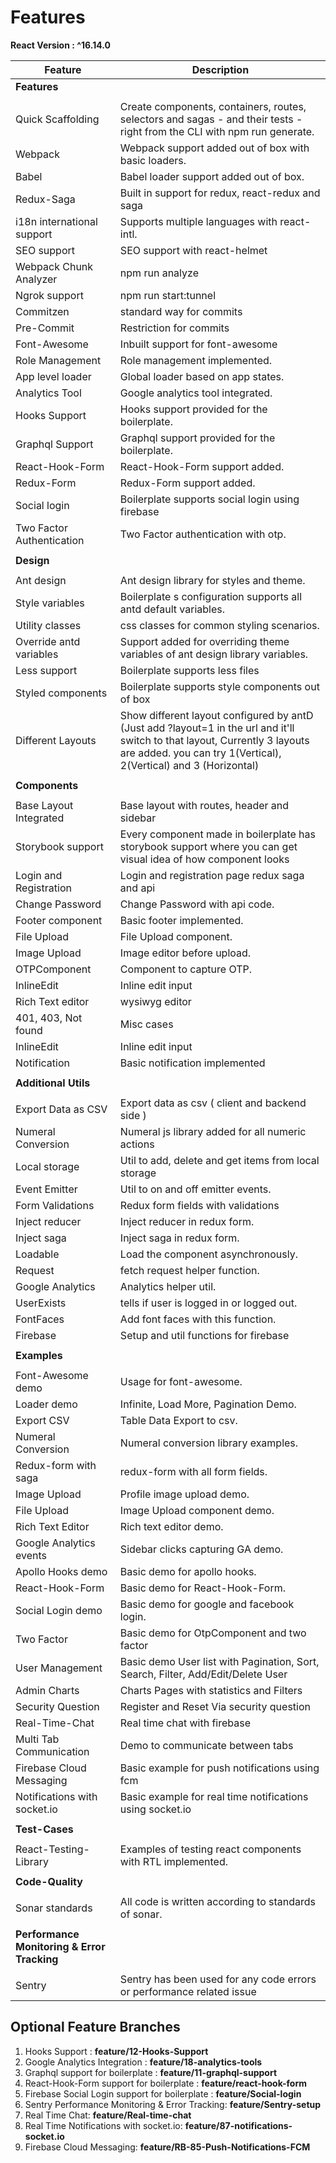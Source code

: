 # Features
**React Version : ^16.14.0**  
<div>


| Feature                 | Description                                     |
| ----------------------- | ----------------------------------------------- |
| **Features**            |                                                 |
|                         |                                                 |
| Quick Scaffolding       | Create components, containers, routes, selectors and sagas - and their tests - right from the CLI with npm run generate.                                                                   |
| Webpack                 | Webpack support added out of box with basic    loaders. |                                          
| Babel                   | Babel loader support added out of box.          |
| Redux-Saga              | Built in support for redux, react-redux and saga|
| i18n international support      | Supports multiple languages with react-intl.    |
| SEO support             | SEO support with react-helmet                   |
| Webpack Chunk Analyzer  | npm run analyze                                 |
| Ngrok support           | npm run start:tunnel                            |
| Commitzen               | standard way for commits                        |
| Pre-Commit              | Restriction for commits                         |
| Font-Awesome            | Inbuilt support for font-awesome                |
| Role Management         | Role management implemented.                    |
| App level loader        | Global loader based on app states.              |
| Analytics Tool          | Google analytics tool integrated.               |
| Hooks Support           | Hooks support provided for the boilerplate.     |
| Graphql Support         | Graphql support provided for the boilerplate.   |
| React-Hook-Form         | React-Hook-Form support added.                  |
| Redux-Form              | Redux-Form support added.                       |
| Social login            | Boilerplate supports social login using firebase|
| Two Factor Authentication          | Two Factor authentication with otp.             |
|                         |                                                 |
| **Design**              |                                                 |
|                         |                                                 |
| Ant design              | Ant design library for styles and theme.        | 
| Style variables         | Boilerplate s configuration supports all antd default variables.            |
| Utility classes         | css classes for common styling scenarios.       |
| Override antd variables | Support added for overriding theme variables  of ant design library variables.  |
| Less support            | Boilerplate supports less files                 |
| Styled components       | Boilerplate supports style components out of box|
| Different Layouts       | Show different layout configured by antD (Just add ?layout=1 in the url and it'll switch to that layout, Currently 3 layouts are added. you can try 1(Vertical), 2(Vertical) and 3 (Horizontal)|
|                         |                                                 |
| **Components**          |                                                 |
|                         |                                                 |
| Base Layout Integrated  | Base layout with routes, header and sidebar     |
| Storybook support       | Every component made in boilerplate has storybook     support where you can get visual idea of how component looks                |    
| Login and Registration  | Login and registration page redux saga and api  |
| Change Password         | Change Password with api code.                  |
| Footer component        | Basic footer implemented.                       |
| File Upload             | File Upload component.                          |
| Image Upload            | Image editor before upload.                     |
| OTPComponent            | Component to capture OTP.                       |
| InlineEdit              | Inline edit input                               |
| Rich Text editor        | wysiwyg editor                                  |
| 401, 403, Not found     | Misc cases                                      |
| InlineEdit              | Inline edit input                               |
| Notification            | Basic notification implemented                  |
|                         |                                                 |
| **Additional Utils**    |                                                 |
|                         |                                                 |
| Export Data as CSV      | Export data as csv ( client and backend side ) |         
| Numeral Conversion      | Numeral js library added for all numeric actions|   
| Local storage           | Util to add, delete and get items from local storage |      
| Event Emitter           | Util to on and off emitter events.              |
| Form Validations        | Redux form fields with validations              |
| Inject reducer          | Inject reducer in redux form.                   |
| Inject saga             | Inject saga in redux form.                      |
| Loadable                | Load the component asynchronously.              |
| Request                 | fetch request helper function.                  |
| Google Analytics        | Analytics helper util.                          |
| UserExists              | tells if user is logged in or logged out.       |
| FontFaces               | Add font faces with this function.              |
| Firebase                | Setup and util functions for firebase           |
|                         |                                                 |
| **Examples**            |                                                 |
|                         |                                                 |
| Font-Awesome demo       | Usage for font-awesome.                         |
| Loader demo             | Infinite, Load More, Pagination Demo.           |
| Export CSV              | Table Data Export to csv.                       |
| Numeral Conversion      | Numeral conversion library examples.            |
| Redux-form with saga    | redux-form with all form fields.                |
| Image Upload            | Profile image upload demo.                      |
| File Upload             | Image Upload component demo.                    |
| Rich Text Editor        | Rich text editor demo.                          |
| Google Analytics events | Sidebar clicks capturing GA demo.               |
| Apollo Hooks demo       | Basic demo for apollo hooks.                    |
| React-Hook-Form         | Basic demo  for React-Hook-Form.                |
| Social Login demo       | Basic demo  for google and facebook login.      |
| Two Factor              | Basic demo  for OtpComponent and two factor     |
| User Management         | Basic demo User list with Pagination, Sort, Search, Filter, Add/Edit/Delete User     |
| Admin Charts            | Charts Pages with statistics and Filters        |
| Security Question       | Register and Reset Via security question        |
| Real-Time-Chat          | Real time chat with firebase                    |
| Multi Tab Communication | Demo to communicate between tabs                |
| Firebase Cloud Messaging| Basic example for push notifications using fcm  |
| Notifications with socket.io | Basic example for real time notifications using socket.io  |
|                         |                                                 |
| **Test-Cases**          |                                                 |
|                         |                                                 |
| React-Testing-Library   | Examples of testing react components with RTL   implemented.|
|                         |                                                 |
| **Code-Quality**        |                                                 |
|                         |                                                 |
| Sonar standards         | All code is written according to standards of sonar.|
|                         |                                                 |
| **Performance Monitoring & Error Tracking**        |                                                 |
|                         |                                                 |
| Sentry         | Sentry has been used for any code errors or performance related issue   |

</div>


## Optional Feature Branches 

1.  Hooks Support :  **feature/12-Hooks-Support**  <br />
2.  Google Analytics Integration :  **feature/18-analytics-tools** <br />
3.  Graphql support for boilerplate :  **feature/11-graphql-support** <br />
4.  React-Hook-Form support for boilerplate :  **feature/react-hook-form** <br/>
5.  Firebase Social Login support for boilerplate :  **feature/Social-login** <br/>
6.  Sentry Performance Monitoring & Error Tracking:  **feature/Sentry-setup**<br/>
7.  Real Time Chat:  **feature/Real-time-chat**  <br/>
8.  Real Time Notifications with socket.io: **feature/87-notifications-socket.io** <br/>
9.  Firebase Cloud Messaging:  **feature/RB-85-Push-Notifications-FCM**<br />
